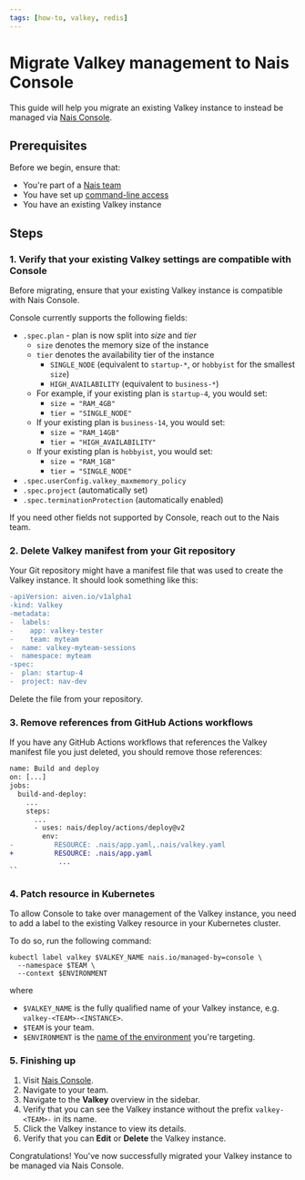 ```yaml
---
tags: [how-to, valkey, redis]
---
```


# Migrate Valkey management to Nais Console

This guide will help you migrate an existing Valkey instance to instead be managed via [Nais Console](../../../operate/console.md).

## Prerequisites

Before we begin, ensure that:

- You're part of a [Nais team](../../../explanations/team.md)
- You have set up [command-line access](../../../operate/how-to/command-line-access.md)
- You have an existing Valkey instance

## Steps

### 1. Verify that your existing Valkey settings are compatible with Console

Before migrating, ensure that your existing Valkey instance is compatible with Nais Console.

Console currently supports the following fields:

- `.spec.plan` - plan is now split into _size_ and _tier_
    - `size` denotes the memory size of the instance
    - `tier` denotes the availability tier of the instance
        - `SINGLE_NODE` (equivalent to `startup-*`, or `hobbyist` for the smallest `size`)
        - `HIGH_AVAILABILITY` (equivalent to `business-*`)
    - For example, if your existing plan is `startup-4`, you would set:
        - `size = "RAM_4GB"`
        - `tier = "SINGLE_NODE"`
    - If your existing plan is `business-14`, you would set:
        - `size = "RAM_14GB"`
        - `tier = "HIGH_AVAILABILITY"`
    - If your existing plan is `hobbyist`, you would set:
        - `size = "RAM_1GB"`
        - `tier = "SINGLE_NODE"`
- `.spec.userConfig.valkey_maxmemory_policy`
- `.spec.project` (automatically set)
- `.spec.terminationProtection` (automatically enabled)

If you need other fields not supported by Console, reach out to the Nais team.

### 2. Delete Valkey manifest from your Git repository

Your Git repository might have a manifest file that was used to create the Valkey instance.
It should look something like this:

```diff title="valkey.yaml"
-apiVersion: aiven.io/v1alpha1
-kind: Valkey
-metadata:
-  labels:
-    app: valkey-tester
-    team: myteam
-  name: valkey-myteam-sessions
-  namespace: myteam
-spec:
-  plan: startup-4
-  project: nav-dev
```

Delete the file from your repository.

### 3. Remove references from GitHub Actions workflows

If you have any GitHub Actions workflows that references the Valkey manifest file you just deleted, you should remove those references:

```diff title=".github/workflows/deploy.yaml"
name: Build and deploy
on: [...]
jobs:
  build-and-deploy:
    ...
    steps:
      ...
      - uses: nais/deploy/actions/deploy@v2
        env:
-          RESOURCE: .nais/app.yaml,.nais/valkey.yaml
+          RESOURCE: .nais/app.yaml
            ...
``
```

### 4. Patch resource in Kubernetes

To allow Console to take over management of the Valkey instance, you need to add a label to the existing Valkey resource in your Kubernetes cluster.

To do so, run the following command:

```shell
kubectl label valkey $VALKEY_NAME nais.io/managed-by=console \
  --namespace $TEAM \
  --context $ENVIRONMENT
```

where

- `$VALKEY_NAME` is the fully qualified name of your Valkey instance, e.g. `valkey-<TEAM>-<INSTANCE>`.
- `$TEAM` is your team.
- `$ENVIRONMENT` is the [name of the environment](../../../workloads/reference/environments.md) you're targeting.

### 5. Finishing up

1. Visit [Nais Console](https://console.<<tenant()>>.cloud.nais.io).
2. Navigate to your team.
3. Navigate to the **Valkey** overview in the sidebar.
4. Verify that you can see the Valkey instance without the prefix `valkey-<TEAM>-` in its name.
5. Click the Valkey instance to view its details.
6. Verify that you can **Edit** or **Delete** the Valkey instance.

Congratulations! You've now successfully migrated your Valkey instance to be managed via Nais Console.
